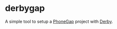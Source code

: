 derbygap
========

A simple tool to setup a [PhoneGap](http://phonegap.com) project with [Derby](http://derbyjs.com).